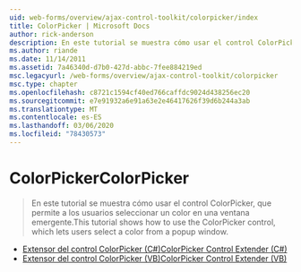 ```yaml
---
uid: web-forms/overview/ajax-control-toolkit/colorpicker/index
title: ColorPicker | Microsoft Docs
author: rick-anderson
description: En este tutorial se muestra cómo usar el control ColorPicker, que permite a los usuarios seleccionar un color en una ventana emergente.
ms.author: riande
ms.date: 11/14/2011
ms.assetid: 7a46340d-d7b0-427d-abbc-7fee884219ed
msc.legacyurl: /web-forms/overview/ajax-control-toolkit/colorpicker
msc.type: chapter
ms.openlocfilehash: c8721c1594cf40ed766caffdc9024d438256ec20
ms.sourcegitcommit: e7e91932a6e91a63e2e46417626f39d6b244a3ab
ms.translationtype: MT
ms.contentlocale: es-ES
ms.lasthandoff: 03/06/2020
ms.locfileid: "78430573"
---
```

# <a name="colorpicker"></a><span data-ttu-id="c2f10-103">ColorPicker</span><span class="sxs-lookup"><span data-stu-id="c2f10-103">ColorPicker</span></span>

> <span data-ttu-id="c2f10-104">En este tutorial se muestra cómo usar el control ColorPicker, que permite a los usuarios seleccionar un color en una ventana emergente.</span><span class="sxs-lookup"><span data-stu-id="c2f10-104">This tutorial shows how to use the ColorPicker control, which lets users select a color from a popup window.</span></span>

- [<span data-ttu-id="c2f10-105">Extensor del control ColorPicker (C#)</span><span class="sxs-lookup"><span data-stu-id="c2f10-105">ColorPicker Control Extender (C#)</span></span>](using-the-colorpicker-control-extender-cs.md)
- [<span data-ttu-id="c2f10-106">Extensor del control ColorPicker (VB)</span><span class="sxs-lookup"><span data-stu-id="c2f10-106">ColorPicker Control Extender (VB)</span></span>](using-the-colorpicker-control-extender-vb.md)
